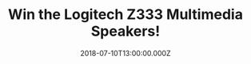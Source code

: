 ---
campaign-uuid: "c-51d2cbdc-36d1-4f66-b7df-b2be803730ec"
type: "Competition"
category: "Gifts"
date: "2018-07-10T13:00:00.000Z"
end-date: "2018-08-10T23:59:00.000Z"
disable-form: false
is_promoted: false
has_entry_page: true
title: "Win the Logitech Z333 Multimedia Speakers!"
competition-description: "<p>If you are one of the ones who think that music is a\
  \ MUST at a party, this is for YOU! Thanks to NME AAA you can make your party stand\
  \ out because we are giving away the brand new Logitech Z333 Multimedia Speakers\
  \ to one of our lucky NME AAA members!</p>\n<p>Want them? Click below for a chance\
  \ to win them!</p>\n"
hero-header: "Win the Logitech Z333 Multimedia Speakers!"
terms-confirmation: "N/A"
banner-img: "https://assets.expresslyapp.com/asset-b4cbddd0-f0d7-45c6-afa5-9d23d5e457ba.jpg"
logo-left-href: "http://aaa.nme.com"
logo-left-image: "https://assets.expresslyapp.com/asset-230f036c-ef76-476d-9b0e-23111ab749ce.jpg"
logo-left-title: "nme aaa"
bg-image-hero: "https://assets.expresslyapp.com/asset-8394ac53-7026-4b22-be01-8a9dce6fb501.jpg"
bg-image-first: "https://assets.expresslyapp.com/asset-2231cb75-36c2-4edd-9bc1-028a107b449b.jpg"
section1-content: "<p>Logitech Multimedia Speakers Z333 deliver 80 W* of powerful\
  \ and immersive acoustics that are crisp, clear and balanced. The front-facing subwoofer\
  \ with a 13 cm driver produces a deep bass response, adding intensity to your music,\
  \ movies and games.</p>\n<p>Adjust bass via the bass control knob and easily command\
  \ your sound using the wired control pod, which allows access to power and volume.\
  \ 3.5 mm + RCA inputs allow you to connect almost any device with an audio output,\
  \ such as a computer, tablet, smartphone or even a TV!</p>\n<p>Think no more and\
  \ enter the form below for a chance to win this amazing speakers with powerful sound\
  \ & deep bass!</p>\n<p>Good luck!</p>\n"
entry-title: "Win the Logitech Z333 Multimedia Speakers!"
entry-content: "<p>Enter the draw to win the Logitech Z333 Multimedia Speakers and\
  \ create the perfect atmosphere at your party by completing the form below before\
  \ 23:59 on 10th of July 2018.</p>\n"
has-winner: false
prize-description: "The Logitech Z333 Multimedia Speakers!"
country-restrictions:
- "GB"
---